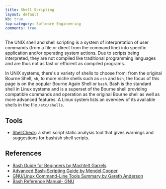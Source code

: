 ```yaml
---
title: Shell Scripting
layout: default
kb: true
top-category: Software Engineering
comments: true
---
```


The UNIX shell and shell scripting is a system of interpretation of user commands (from a file or direct from the command line) into specific application and/or operating system actions. Due to scripts being interpreted, they are not compiled like traditional programming languages and are thus not as fast or efficient as compiled programs.

In UNIX systems, there's a variety of shells to choose from; from the original Bourne Shell, `sh`, to more niche shells such as `csh` and `ksh`, the focus of this page is on the popular Bourne Again Shell or `bash`. Bash is the standard shell in Linux systems and is a superset of the Bourne shell providing compatible commands and operation as the original Bourne shell as well as more advanced features. A Linux system lists an overview of its available shells in the file `/etc/shells`.



## Tools

* [ShellCheck](https://github.com/koalaman/shellcheck): a shell script static analysis tool that gives warnings and suggestions for bash/sh shell scripts.

## References

* [Bash Guide for Beginners by Machtelt Garrels](http://www.tldp.org/LDP/Bash-Beginners-Guide/html/index.html)
* [Advanced Bash-Scripting Guide by Mendel Cooper](http://www.tldp.org/LDP/abs/html/index.html)
* [GNU/Linux Command-Line Tools Summary by Gareth Anderson](http://www.tldp.org/LDP/GNU-Linux-Tools-Summary/html/index.html)
* [Bash Reference Manual- GNU](https://www.gnu.org/software/bash/manual/bashref.html)
